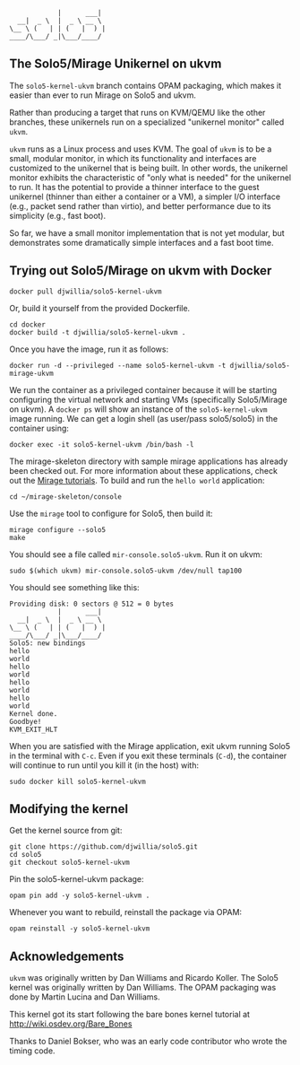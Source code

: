                 |      ___|  
      __|  _ \  |  _ \ __ \  
    \__ \ (   | | (   |  ) | 
    ____/\___/ _|\___/____/  

The Solo5/Mirage Unikernel on ukvm
----------------------------------

The `solo5-kernel-ukvm` branch contains OPAM packaging, which makes it
easier than ever to run Mirage on Solo5 and ukvm.

Rather than producing a target that runs on KVM/QEMU like the other
branches, these unikernels run on a specialized "unikernel monitor"
called `ukvm`.

`ukvm` runs as a Linux process and uses KVM.  The goal of `ukvm` is to
be a small, modular monitor, in which its functionality and interfaces
are customized to the unikernel that is being built.  In other words,
the unikernel monitor exhibits the characteristic of "only what is
needed" for the unikernel to run.  It has the potential to provide a
thinner interface to the guest unikernel (thinner than either a
container or a VM), a simpler I/O interface (e.g., packet send rather
than virtio), and better performance due to its simplicity (e.g., fast
boot).

So far, we have a small monitor implementation that is not yet
modular, but demonstrates some dramatically simple interfaces and a
fast boot time.

Trying out Solo5/Mirage on ukvm with Docker
-------------------------------------------

    docker pull djwillia/solo5-kernel-ukvm

Or, build it yourself from the provided Dockerfile.  

    cd docker
    docker build -t djwillia/solo5-kernel-ukvm .

Once you have the image, run it as follows:

    docker run -d --privileged --name solo5-kernel-ukvm -t djwillia/solo5-mirage-ukvm

We run the container as a privileged container because it will be
starting configuring the virtual network and starting VMs
(specifically Solo5/Mirage on ukvm).  A `docker ps` will show an
instance of the `solo5-kernel-ukvm` image running.  We can get a login
shell (as user/pass solo5/solo5) in the container using:

    docker exec -it solo5-kernel-ukvm /bin/bash -l

The mirage-skeleton directory with sample mirage applications has
already been checked out.  For more information about these
applications, check out the [Mirage tutorials](https://mirage.io/wiki/hello-world). To build and run the `hello world` application:

    cd ~/mirage-skeleton/console

Use the `mirage` tool to configure for Solo5, then build it:

    mirage configure --solo5
    make

You should see a file called `mir-console.solo5-ukvm`.  Run it on ukvm:

    sudo $(which ukvm) mir-console.solo5-ukvm /dev/null tap100

You should see something like this:

    Providing disk: 0 sectors @ 512 = 0 bytes
                |      ___|
      __|  _ \  |  _ \ __ \
    \__ \ (   | | (   |  ) |
    ____/\___/ _|\___/____/
    Solo5: new bindings
    hello
    world
    hello
    world
    hello
    world
    hello
    world
    Kernel done.
    Goodbye!
    KVM_EXIT_HLT

When you are satisfied with the Mirage application, exit ukvm running
Solo5 in the terminal with `C-c`.  Even if you exit these terminals
(`C-d`), the container will continue to run until you kill it (in the
host) with:

    sudo docker kill solo5-kernel-ukvm

Modifying the kernel
--------------------

Get the kernel source from git:

    git clone https://github.com/djwillia/solo5.git
    cd solo5
    git checkout solo5-kernel-ukvm

Pin the solo5-kernel-ukvm package:

    opam pin add -y solo5-kernel-ukvm .

Whenever you want to rebuild, reinstall the package via OPAM:

    opam reinstall -y solo5-kernel-ukvm

Acknowledgements
----------------

`ukvm` was originally written by Dan Williams and Ricardo Koller.  The
Solo5 kernel was originally written by Dan Williams.  The OPAM
packaging was done by Martin Lucina and Dan Williams.

This kernel got its start following the bare bones kernel tutorial at
<http://wiki.osdev.org/Bare_Bones>

Thanks to Daniel Bokser, who was an early code contributor who wrote
the timing code.
